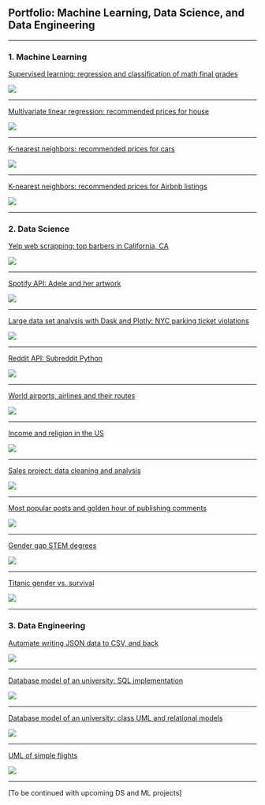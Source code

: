 ## Portfolio: Machine Learning, Data Science, and Data Engineering

---

### 1. Machine Learning

[Supervised learning: regression and classification of math final grades](/studentML.md)

<img src="images/student.jpg"/>

---

[Multivariate linear regression: recommended prices for house](/houseLR.md)

<img src="images/house.jpg"/>

---
[K-nearest neighbors: recommended prices for cars](/carKNN.md)

<img src="images/car.jpg"/>

---
[K-nearest neighbors: recommended prices for Airbnb listings](/abnbKNN.md)

<img src="images/abnb.png"/>


---


### 2. Data Science

[Yelp web scrapping: top barbers in California, CA](/mimi-yelp-webScrap.md)

<img src="images/yelp.png"/>

---
[Spotify API: Adele and her artwork](/spotifyApi.md)

<img src="images/spotify.png"/>

---
[Large data set analysis with Dask and Plotly: NYC parking ticket violations](/nycParkingTickets.md)

<img src="images/new-york-city-parking-ticket.jpg"/>

---
[Reddit API: Subreddit Python](/reddit-api.md)

<img src="images/reddit.png"/>

---
[World airports, airlines and their routes](/airport.md)

<img src="images/airport.jpg"/>

---
[Income and religion in the US](/pew.md)

<img src="images/religionUs.png"/>

---
[Sales project: data cleaning and analysis](/dressSales.md)

<img src="images/dressSales.jpg"/>

---
[Most popular posts and golden hour of publishing comments](/hackerNews.md)

<img src="images/hackerNews.jpg"/>

---
[Gender gap STEM degrees](/stemDegree.md)

<img src="images/stemDegree.jpg"/>

---
[Titanic gender vs. survival](/titanic.md)

<img src="images/titanic.jpg"/>


---


### 3. Data Engineering

[Automate writing JSON data to CSV, and back](/jsonCsv.md)

<img src="images/json.png"/>

---

[Database model of an university: SQL implementation](/unidb-sql.md)

<img src="images/p1.png"/>

---

[Database model of an university: class UML and relational models](/uniDB.md)

<img src="images/uni.jpg"/>

---
[UML of simple flights](/uml-flight.md)

<img src="images/flights.jpg"/>

---

[To be continued with upcoming DS and ML projects]
